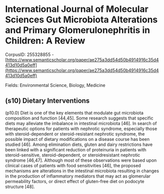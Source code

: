 # International Journal of Molecular Sciences Gut Microbiota Alterations and Primary Glomerulonephritis in Children: A Review

CorpusID: 255328855 - [https://www.semanticscholar.org/paper/ae275a3dd54d50b4914916c35d4413d10d5a0eff](https://www.semanticscholar.org/paper/ae275a3dd54d50b4914916c35d4413d10d5a0eff)

Fields: Environmental Science, Biology, Medicine

## (s10) Dietary Interventions
(p10.0) Diet is one of the key elements that modulate gut microbiota composition and function [44,45]. Some research suggests that specific diets may alleviate the imbalance in intestinal microbiota [46]. In search of therapeutic options for patients with nephrotic syndrome, especially those with steroid-dependent or steroid-resistant nephrotic syndrome, the possible impact of dietary modifications on a disease course has been studied [46]. Among elimination diets, gluten and dairy restrictions have been linked with a significant reduction of proteinuria in patients with steroid-sensitive, steroid-dependent, or steroidresistant nephrotic syndrome [46,47]. Although most of these observations were based upon clinical cases of patients with food sensitivities [46], the proposed mechanisms are alterations in the intestinal microbiota resulting in changes in the production of inflammatory mediators that may act as glomerular permeability factors, or direct effect of gluten-free diet on podocyte structure [48].
